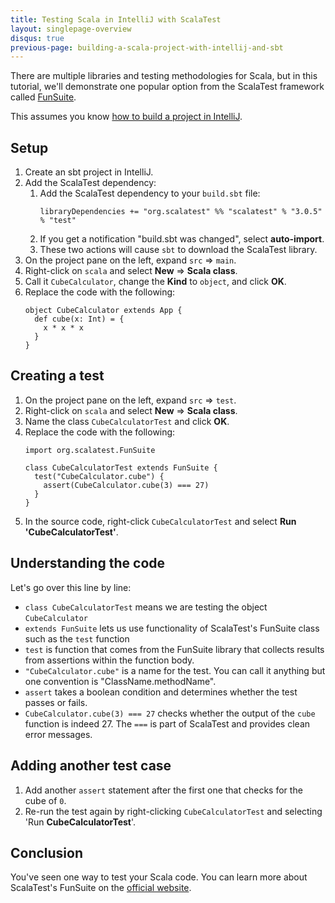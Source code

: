 ```yaml
---
title: Testing Scala in IntelliJ with ScalaTest
layout: singlepage-overview
disqus: true
previous-page: building-a-scala-project-with-intellij-and-sbt
---
```


There are multiple libraries and testing methodologies for Scala,
but in this tutorial, we'll demonstrate one popular option from the ScalaTest framework
called [FunSuite](http://www.scalatest.org/getting_started_with_fun_suite).

This assumes you know [how to build a project in IntelliJ](building-a-scala-project-with-intellij-and-sbt.html).

## Setup
1. Create an sbt project in IntelliJ.
1. Add the ScalaTest dependency:
    1. Add the ScalaTest dependency to your `build.sbt` file:
        ```
        libraryDependencies += "org.scalatest" %% "scalatest" % "3.0.5" % "test"
        ```
    1. If you get a notification "build.sbt was changed", select **auto-import**.
    1. These two actions will cause `sbt` to download the ScalaTest library.
1. On the project pane on the left, expand `src` => `main`.
1. Right-click on `scala` and select **New** => **Scala class**.
1. Call it `CubeCalculator`, change the **Kind** to `object`, and click **OK**.
1. Replace the code with the following:
    ```
    object CubeCalculator extends App {
      def cube(x: Int) = {
        x * x * x
      }
    }
    ```

## Creating a test
1. On the project pane on the left, expand `src` => `test`.
1. Right-click on `scala` and select **New** => **Scala class**.
1. Name the class `CubeCalculatorTest` and click **OK**.
1. Replace the code with the following:
    ```
    import org.scalatest.FunSuite
    
    class CubeCalculatorTest extends FunSuite {
      test("CubeCalculator.cube") {
        assert(CubeCalculator.cube(3) === 27)
      }
    }
    ```
1. In the source code, right-click `CubeCalculatorTest` and select
    **Run 'CubeCalculatorTest'**.

## Understanding the code

Let's go over this line by line:

* `class CubeCalculatorTest` means we are testing the object `CubeCalculator`
* `extends FunSuite` lets us use functionality of ScalaTest's FunSuite class
such as the `test` function
* `test` is function that comes from the FunSuite library that collects
results from assertions within the function body.
* `"CubeCalculator.cube"` is a name for the test. You can call it anything but
one convention is "ClassName.methodName".
* `assert` takes a boolean condition and determines whether the test passes or fails.
* `CubeCalculator.cube(3) === 27` checks whether the output of the `cube` function is
indeed 27. The `===` is part of ScalaTest and provides clean error messages.

## Adding another test case
1. Add another `assert` statement after the first one that checks for the cube
    of `0`.
1. Re-run the test again by right-clicking `CubeCalculatorTest` and selecting
    'Run **CubeCalculatorTest**'.

## Conclusion
You've seen one way to test your Scala code. You can learn more about ScalaTest's
FunSuite on the [official website](http://www.scalatest.org/getting_started_with_fun_suite).
